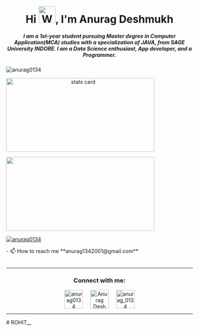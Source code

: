 <h1 align="center">Hi <img src="https://raw.githubusercontent.com/nixin72/nixin72/master/wave.gif" 
         alt="Waving hand animated gif"
         height="45"
         width="45" />, I'm Anurag Deshmukh</h1>
<h5 align="center">
I am a 1st-year student pursuing Master degree in Computer Application(MCA) studies with a specialization of JAVA, from SAGE University INDORE. I am a Data Science enthusiast, App developer, and a Programmer. 
</h5>
<p align="left"> <img src="https://komarev.com/ghpvc/?username=anurag0134&label=Profile%20views&color=0e75b6&style=flat" alt="anurag0134" /> </p>
<p>
<a align= "center" href="https://github.com/anurag0134">
<img alt= "stats card" height="200px" width="400" src="https://github-readme-streak-stats.herokuapp.com/?user=anurag0134&theme=radical">
</p>
<img height="200px" width="400" src="https://github-readme-stats.vercel.app/api?username=anurag0134&count_private=true&theme=radical&show_icons=true" />
<p align="left"> <a href="https://twitter.com/anurag0134" target="blank"><img src="https://img.shields.io/twitter/follow/anurag0134?logo=twitter&style=for-the-badge" alt="anurag0134" /></a> </p>
- 📫 How to reach me **anurag1342001@gmail.com**
<br><br>
<hr>
<h3 align="center">Connect with me:</h3>
<p align="center">
<a href="https://twitter.com/anurag0134" target="blank"><img align="center" src="https://img.icons8.com/cute-clipart/64/000000/twitter.png" alt="anurag0134" height="50" width="50" /></a> &nbsp;&nbsp;&nbsp;
<a href="https://linkedin.com/in/anuraggdeshmukh/" target="blank"><img align="center" src="https://img.icons8.com/cute-clipart/64/000000/linkedin.png" alt="Anurag Deshmukh" height="50" width="50" /></a>&nbsp;&nbsp;&nbsp;&nbsp;
<a href="https://www.instagram.com/anurag_0134/" target="blank"><img align="center" src="https://img.icons8.com/cute-clipart/64/000000/instagram-new.png" alt="anurag_0134" height="50" width="50" /></a>
</p>

<hr>
# ROHIT__
